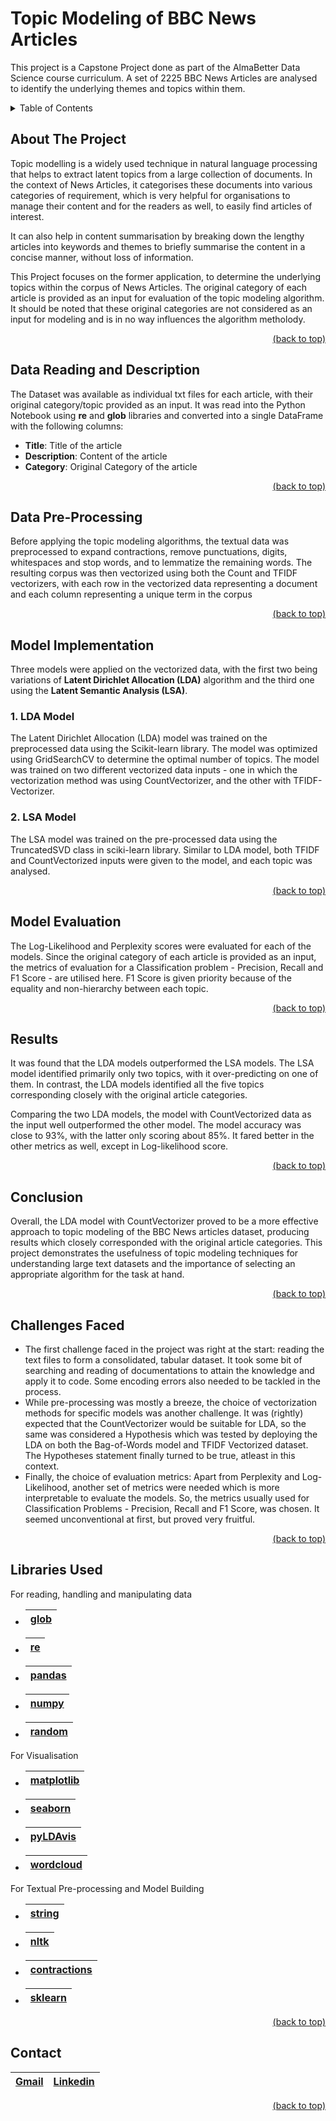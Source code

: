 # Topic Modeling of BBC News Articles
This project is a Capstone Project done as part of the AlmaBetter Data Science course curriculum. A set of 2225 BBC News Articles are analysed to identify the underlying themes and topics within them.

<details>
<summary>Table of Contents</summary>

1. [About the Project](#about-the-project)
2. [Data Reading and Description](#data-reading-and-description)
3. [Data Pre-Processing](#data-pre-processing)
4. [Model Implementation](#model-implementation)
    + [LDA Model](#1-lda-model)
    + [LSA Model](#2-lsa-model)
5. [Model Evaluation](#model-evaluation)
6. [Results](#results)
7. [Conlusion](#conclusion)
8. [Challenges Faced](#challenges-faced)
9. [Libraries Used](#libraries-used)
10. [Contact](#contact)
</details>

## About The Project

Topic modelling is a widely used technique in natural language processing that helps to extract latent topics from a large collection of documents. In the context of News Articles, it categorises these documents into various categories of requirement, which is very helpful for organisations to manage their content and for the readers as well, to easily find articles of interest.

It can also help in content summarisation by breaking down the lengthy articles into keywords and themes to briefly summarise the content in a concise manner, without loss of information.

This Project focuses on the former application, to determine the underlying topics within the corpus of News Articles. The original category of each article is provided as an input for evaluation of the topic modeling algorithm. It should be noted that these original categories are not considered as an input for modeling and is in no way influences the algorithm metholody.
<div align = "right">    
  <a href="#topic-modeling-of-bbc-news-articles">(back to top)</a>
</div>

## Data Reading and Description

The Dataset was available as individual txt files for each article, with their original category/topic provided as an input. It was read into the Python Notebook using **re** and **glob** libraries and converted into a single DataFrame with the following columns:
*   **Title**: Title of the article
*   **Description**: Content of the article
*   **Category**: Original Category of the article

<div align = "right">    
  <a href="#topic-modeling-of-bbc-news-articles">(back to top)</a>
</div>

## Data Pre-Processing

Before applying the topic modeling algorithms, the textual data was preprocessed to expand contractions, remove punctuations, digits, whitespaces and stop words, and to lemmatize the remaining words. The resulting corpus was then vectorized using both the Count and TFIDF vectorizers, with each row in the vectorized data representing a document and each column representing a unique term in the corpus

<div align = "right">    
  <a href="#topic-modeling-of-bbc-news-articles">(back to top)</a>
</div>

## Model Implementation

Three models were applied on the vectorized data, with the first two being variations of **Latent Dirichlet Allocation (LDA)** algorithm and the third one using the **Latent Semantic Analysis (LSA)**.
### 1. LDA Model

The Latent Dirichlet Allocation (LDA) model was trained on the preprocessed data using the Scikit-learn library. The model was optimized using GridSearchCV to determine the optimal number of topics. The model was trained on two different vectorized data inputs - one in which the vectorization method was using CountVectorizer, and the other with TFIDF-Vectorizer.

### 2. LSA Model

The LSA model was trained on the pre-processed data using the TruncatedSVD class in sciki-learn library. Similar to LDA model, both TFIDF and CountVectorized inputs were given to the model, and each topic was analysed.

<div align = "right">    
  <a href="#topic-modeling-of-bbc-news-articles">(back to top)</a>
</div>

## Model Evaluation

The Log-Likelihood and Perplexity scores were evaluated for each of the models. Since the original category of each article is provided as an input, the metrics of evaluation for a Classification problem - Precision, Recall and F1 Score - are utilised here. F1 Score is given priority because of the equality and non-hierarchy between each topic.

<div align = "right">    
  <a href="#topic-modeling-of-bbc-news-articles">(back to top)</a>
</div>

## Results

It was found that the LDA models outperformed the LSA models. The LSA model identified primarily only two topics, with it over-predicting on one of them. In contrast, the LDA models identified all the five topics corresponding closely with the original article categories.

Comparing the two LDA models, the model with CountVectorized data as the input well outperformed the other model. The model accuracy was close to 93%, with the latter only scoring about 85%. It fared better in the other metrics as well, except in Log-likelihood score.

<div align = "right">    
  <a href="#topic-modeling-of-bbc-news-articles">(back to top)</a>
</div>

## Conclusion

Overall, the LDA model with CountVectorizer proved to be a more effective approach to topic modeling of the BBC News articles dataset, producing results which closely corresponded with the original article categories. This project demonstrates the usefulness of topic modeling techniques for understanding large text datasets and the importance of selecting an appropriate algorithm for the task at hand.

<div align = "right">    
  <a href="#topic-modeling-of-bbc-news-articles">(back to top)</a>
</div>

## Challenges Faced

*   The first challenge faced in the project was right at the start: reading the text files to form a consolidated, tabular dataset. It took some bit of searching and reading of documentations to attain the knowledge and apply it to code. Some encoding errors also needed to be tackled in the process.
*   While pre-processing was mostly a breeze, the choice of vectorization methods for specific models was another challenge. It was (rightly) expected that the CountVectorizer would be suitable for LDA, so the same was considered a Hypothesis which was tested by deploying the LDA on both the Bag-of-Words model and TFIDF Vectorized dataset. The Hypotheses statement finally turned to be true, atleast in this context.
*   Finally, the choice of evaluation metrics: Apart from Perplexity and Log-Likelihood, another set of metrics were needed which is more interpretable to evaluate the models. So, the metrics usually used for Classification Problems - Precision, Recall and F1 Score, was chosen. It seemed unconventional at first, but proved very fruitful.

<div align = "right">    
  <a href="#topic-modeling-of-bbc-news-articles">(back to top)</a>
</div>

## Libraries Used

For reading, handling and manipulating data

* |[glob](https://docs.python.org/3/library/glob.html)|
  |---|
* |[re](https://docs.python.org/3/library/re.html)|
  |---|
* |[pandas](https://pandas.pydata.org)|
  |---|
* |[numpy](https://numpy.org)|
  |---|
* |[random](https://docs.python.org/3/library/random.html)|
  |---|

For Visualisation
* |[matplotlib](https://matplotlib.org)|
  |---|
* |[seaborn](https://seaborn.pydata.org)|
  |---|
* |[pyLDAvis](https://pyldavis.readthedocs.io/en/latest/readme.html)|
  |---|
* |[wordcloud](https://pypi.org/project/wordcloud/)|
  |---|

For Textual Pre-processing and Model Building
* |[string](https://docs.python.org/3/library/string.html)|
  |---|
* |[nltk](https://nltk.org)|
  |---|
* |[contractions](https://pypi.org/project/pycontractions/)|
  |---|
* |[sklearn](https://scikit-learn.org/stable/)|
  |---|

<div align = "right">    
  <a href="#topic-modeling-of-bbc-news-articles">(back to top)</a>
</div>

## Contact

|[Gmail](mailto:apaditya96@gmail.com)|[Linkedin](https://www.linkedin.com/in/aditya-a-p-507b1b239)|
|---|---|

<div align = "right">    
  <a href="#topic-modeling-of-bbc-news-articles">(back to top)</a>
</div>
